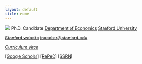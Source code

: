 ```yaml
---
layout: default
title: Home
---
```


![](http://stanford.edu/~jnaecker/files/jeff.jpg)
Ph.D. Candidate
[Department of Economics](http://bit.ly/rBrYqX)
[Stanford University](http://bit.ly/tUiqdY)

[Stanford website](http://bit.ly/uFINRT)
[jnaecker@stanford.edu](mailto:jnaecker@stanford.edu)

[*Curriculum vitae*](http://bit.ly/MbllzR)

[\[Google Scholar\]](http://bit.ly/15DskhG) [\[RePeC\]](http://bit.ly/15DsrcR ) [\[SSRN\]](http://bit.ly/15DsvcH )